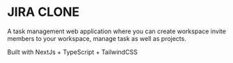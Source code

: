 # JIRA CLONE

A task management web application where you can create workspace invite members to your workspace, manage task as well as projects.

Built with NextJs + TypeScript + TailwindCSS

